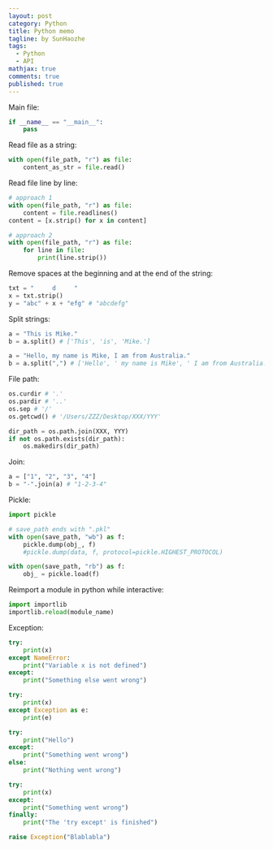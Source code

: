 ```yaml
---
layout: post
category: Python     
title: Python memo 
tagline: by SunHaozhe
tags: 
  - Python
  - API  
mathjax: true
comments: true
published: true
---
```


Main file: 

```python
if __name__ == "__main__":
    pass
```

Read file as a string:

```python
with open(file_path, "r") as file:
    content_as_str = file.read()
```

Read file line by line:

```python
# approach 1
with open(file_path, "r") as file:
    content = file.readlines()
content = [x.strip() for x in content] 

# approach 2 
with open(file_path, "r") as file:
    for line in file:
        print(line.strip()) 
```

Remove spaces at the beginning and at the end of the string:

```python
txt = "     d     "
x = txt.strip()
y = "abc" + x + "efg" # "abcdefg"
```

Split strings:

```python
a = "This is Mike."
b = a.split() # ['This', 'is', 'Mike.']
```

```python
a = "Hello, my name is Mike, I am from Australia."
b = a.split(",") # ['Hello', ' my name is Mike', ' I am from Australia.'] 
```

File path:

```python
os.curdir # '.'
os.pardir # '..'
os.sep # '/'
os.getcwd() # '/Users/ZZZ/Desktop/XXX/YYY'
```

```python
dir_path = os.path.join(XXX, YYY)
if not os.path.exists(dir_path):
    os.makedirs(dir_path)
```

Join:

```python
a = ["1", "2", "3", "4"]  
b = "-".join(a) # "1-2-3-4"
```

Pickle: 

```python
import pickle

# save_path ends with ".pkl"
with open(save_path, "wb") as f:
    pickle.dump(obj_, f)
    #pickle.dump(data, f, protocol=pickle.HIGHEST_PROTOCOL)

with open(save_path, "rb") as f:
    obj_ = pickle.load(f)
```


Reimport a module in python while interactive:

```python
import importlib
importlib.reload(module_name) 
```

Exception: 

```python
try:
    print(x)
except NameError:
    print("Variable x is not defined")
except:
    print("Something else went wrong")
```

```python
try:
    print(x) 
except Exception as e:
    print(e) 
```

```python
try:
    print("Hello")
except:
    print("Something went wrong")
else:
    print("Nothing went wrong")
```

```python
try:
    print(x)
except:
    print("Something went wrong")
finally:
    print("The 'try except' is finished")
```

```python
raise Exception("Blablabla")
```






















